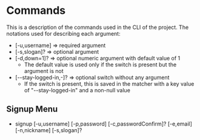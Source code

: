 # Commands

This is a description of the commands used in the CLI of the project.
The notations used for describing each argument:

- [-u,username] => required argument
- [-s,slogan]? => optional argument
- [-d,down=1]? => optional numeric argument with default value of 1
	- The default value is used only if the switch is present but the argument is not
- [--stay-logged-in,-]? => optional switch without any argument
	- If the switch is present, this is saved in the matcher with a key value of "--stay-logged-in" and a non-null value

## Signup Menu
- signup [-u,username] [-p,password] [-c,passwordConfirm]? [-e,email] [-n,nickname] [-s,slogan]?
